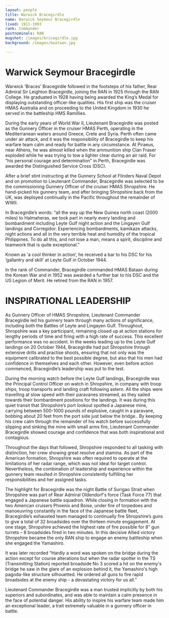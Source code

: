 ```yaml
---
layout: people
title: Warwick Bracegirdle
name: Warwick Seymour Bracegirdle
lived: 1911-1993
rank: Commander
postnominals: RAN
mugshot: /images/bricegirdle.jpg
background: /images/baataan.jpg

---
```


# Warwick Seymour Bracegirdle

Warwick ‘Braces’ Bracegirdle followed in the footsteps of his father, Rear Admiral Sir Leighton Bracegirdle, joining the RAN in 1925 through the RAN College. He graduated in 1928 having being awarded the King’s Medal for displaying outstanding officer-like qualities. His first ship was the cruiser HMAS Australia and on proceeding to the United Kingdom in 1930 he served in the battleship HMS Ramillies. 

During the early years of World War II, Lieutenant Bracegirdle was posted as the Gunnery Officer in the cruiser HMAS Perth, operating in the Mediterranean waters around Greece, Crete and Syria.  Perth often came under air attack, and it was the responsibility of Bracegirdle to keep his warfare team calm and ready for battle in any circumstance.  At Piraeus, near Athens, he was almost killed when the ammunition ship Clan Fraser exploded while he was trying to tow a lighter clear during an air raid. For “his personal courage and determination” in Perth, Bracegirdle was awarded the Distinguished Service Cross (DSC).

After a brief stint instructing at the Gunnery School at Flinders Naval Depot and on promotion to Lieutenant Commander, Bracegirdle was selected to be the commissioning Gunnery Officer of the cruiser HMAS Shropshire.  He hand-picked his gunnery team, and after bringing Shropshire back from the UK, was deployed continually in the Pacific throughout the remainder of WWII. 

In Bracegirdle’s words: “all the way up the New Guinea north coast (2000 miles) to Halmaheras, we took part in nearly every landing and bombardment including Leyte Gulf night action and the Lingayen Gulf landings and Corregidor. Experiencing bombardments, kamikaze attacks, night actions and all in the very terrible heat and humidity of the tropical Philippines. To do all this, and not lose a man, means a spirit, discipline and teamwork that is quite exceptional.”  

Known as ‘a cool thinker in action’, he received a bar to his DSC for his ‘gallantry and skill’ at Leyte Gulf in October 1944.

In the rank of Commander, Bracegirdle commanded HMAS Bataan during the Korean War and in 1952 was awarded a further bar to his DSC and the US Legion of Merit. He retired from the RAN in 1957. 

# INSPIRATIONAL LEADERSHIP

As Gunnery Officer of HMAS Shropshire, Lieutenant Commander Bracegirdle led his gunnery team through many actions of significance, including both the Battles of Leyte and Lingayen Gulf.  Throughout, Shropshire was a key participant, remaining closed up at action stations for lengthy periods of time and firing with a high rate of success.  This excellent performance was no accident.  In the weeks leading up to the Leyte Gulf landings on 20 October 1944, Bracegirdle had put Shropshire through extensive drills and practise shoots, ensuring that not only was the equipment calibrated to the best possible degree, but also that his men had confidence in themselves and each other.  However, even before action commenced, Bracegirdle’s leadership was put to the test.  

During the morning watch before the Leyte Gulf landings, Bracegirdle was the Principal Control Officer on watch in Shropshire, in company with troop ships, troop transports and landing craft following astern.  All the ships were travelling at slow speed with their paravanes streamed, as they sailed towards their bombardment positions for the landings.  It was during this quiet transit that Shropshire’s port lookout spotted a Japanese mine, carrying between 500-1000 pounds of explosive, caught in a paravane, bobbing about 20 feet from the port side just below the bridge..  By keeping his crew calm through the remainder of his watch before successfully slipping and sinking the mine with small arms fire, Lieutenant Commander Bracegirdle showed courage and confidence that was both inspirational and contagious.

Throughout the days that followed, Shropshire responded to all tasking with distinction, her crew showing great resolve and stamina.  As part of the American formation, Shropshire was often required to operate at the limitations of her radar range, which was not ideal for target control.  Nevertheless, the combination of leadership and experience within the gunnery team resulted in Shropshire consistently fulfilling her responsibilities and her assigned tasks.  

The highlight for Bracegirdle was the night Battle of Surigao Strait when Shropshire was part of Rear Admiral Oldendorf's force (Task Force 77) that engaged a Japanese battle squadron.  While closing in formation with the two American cruisers Phoenix and Boise, under fire of torpedoes and manoeuvring constantly in the face of the Japanese battle fleet, Bracegirdle’s exhausted team managed to continually fire Shropshire’s guns to give a total of 32 broadsides over the thirteen minute engagement.  At one stage, Shropshire achieved the highest rate of fire possible for 8” gun turrets – 8 broadsides fired in two minutes.  In this decisive Allied victory Shropshire became the only RAN ship to engage an enemy battleship when she engaged the Yamashiro.

It was later recorded “Hardly a word was spoken on the bridge during the action except for course alterations but when the radar spotter in the TS (Transmitting Station) reported broadside No 3 scored a hit on the enemy's bridge he saw in the glare of an explosion behind it, the Yamashiro's high pagoda-like structure silhouetted. He ordered all guns to fire rapid broadsides at the enemy ship - a devastating victory for us all.” 

Lieutenant Commander Bracegirdle was a man trusted implicitly by both his superiors and subordinates, and was able to maintain a calm presence in the face of potential danger.  His ability to inspire his warfare team made him an exceptional leader, a trait extremely valuable in a gunnery officer in battle.  
